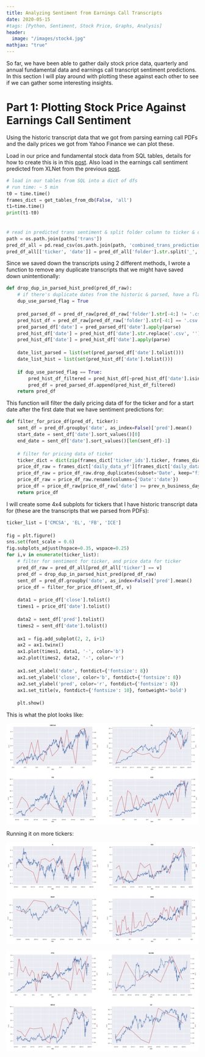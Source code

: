 ```yaml
---
title: Analyzing Sentiment from Earnings Call Transcripts
date: 2020-05-15
#tags: [Python, Sentiment, Stock Price, Graphs, Analysis]
header:
  image: "/images/stock4.jpg"
mathjax: "true"
---
```


So far, we have been able to gather daily stock price data, quarterly and annual fundamental data and earnings call transcript sentiment predictions. In this section I will play around with plotting these against each other to see if we can gather some interesting insights.


# Part 1: Plotting Stock Price Against Earnings Call Sentiment

Using the historic transcript data that we got from parsing earning call PDFs and the daily prices we got from Yahoo Finance we can plot these.

Load in our price and fundamental stock data from SQL tables, details for how to create this is in this [post](https://h-xiao.github.io/setup).
Also load in the earnings call sentiment predicted from XLNet from the previous [post](https://h-xiao.github.io/predict_earning_call_sentiment_p2). 

```python
# load in our tables from SQL into a dict of dfs 
# run time: ~ 5 min
t0 = time.time()
frames_dict = get_tables_from_db(False, 'all')
t1=time.time()
print(t1-t0)


# read in predicted trans sentiment & split folder column to ticker & date column
path = os.path.join(paths['trans'])
pred_df_all = pd.read_csv(os.path.join(path, 'combined_trans_predictions.csv'))
pred_df_all[['ticker', 'date']] = pred_df_all['folder'].str.split('_', expand=True)
```

Since we saved down the transcripts using 2 different methods, I wrote a function to remove any duplicate transcripts that we might have saved down unintentionally:

```python
def drop_dup_in_parsed_hist_pred(pred_df_raw):
    # if there's duplicate dates from the historic & parsed, have a flag to decide which one to use
    dup_use_parsed_flag = True

    pred_parsed_df = pred_df_raw[pred_df_raw['folder'].str[-4:] != '.csv']
    pred_hist_df = pred_df_raw[pred_df_raw['folder'].str[-4:] == '.csv']
    pred_parsed_df['date'] = pred_parsed_df['date'].apply(parse)
    pred_hist_df['date'] = pred_hist_df['date'].str.replace('.csv', '')
    pred_hist_df['date'] = pred_hist_df['date'].apply(parse)

    date_list_parsed = list(set(pred_parsed_df['date'].tolist()))
    date_list_hist = list(set(pred_hist_df['date'].tolist()))

    if dup_use_parsed_flag == True:
        pred_hist_df_filtered = pred_hist_df[~pred_hist_df['date'].isin(date_list_parsed)]
        pred_df = pred_parsed_df.append(pred_hist_df_filtered)
    return pred_df
```


This function will filter the daily pricing data df for the ticker and for a start date after the first date that we have sentiment predictions for:

```python
def filter_for_price_df(pred_df, ticker):
    sent_df = pred_df.groupby('date', as_index=False)['pred'].mean()
    start_date = sent_df['date'].sort_values()[0]
    end_date = sent_df['date'].sort_values()[len(sent_df)-1]
    
    # filter for pricing data of ticker
    ticker_dict = dict(zip(frames_dict['ticker_ids'].ticker, frames_dict['ticker_ids'].index))
    price_df_raw = frames_dict['daily_data_yf'][frames_dict['daily_data_yf']['symbol_id'] == ticker_dict[ticker]]
    price_df_raw = price_df_raw.drop_duplicates(subset='Date', keep="first")
    price_df_raw = price_df_raw.rename(columns={'Date':'date'})
    price_df = price_df_raw[price_df_raw['date'] >= prev_n_business_day(start_date,1)]
    return price_df
```


I will create some 4x4 subplots for tickers that I have historic transcript data for (these are the transcripts that we parsed from PDFs):

```python
ticker_list = ['CMCSA', 'EL', 'FB', 'ICE']

fig = plt.figure()
sns.set(font_scale = 0.6)
fig.subplots_adjust(hspace=0.35, wspace=0.25)
for i,v in enumerate(ticker_list):
    # filter for sentiment for ticker, and price data for ticker
    pred_df_raw = pred_df_all[pred_df_all['ticker'] == v]
    pred_df = drop_dup_in_parsed_hist_pred(pred_df_raw)
    sent_df = pred_df.groupby('date', as_index=False)['pred'].mean()
    price_df = filter_for_price_df(sent_df, v)

    data1 = price_df['close'].tolist()
    times1 = price_df['date'].tolist()

    data2 = sent_df['pred'].tolist()
    times2 = sent_df['date'].tolist()

    ax1 = fig.add_subplot(2, 2, i+1)
    ax2 = ax1.twinx()
    ax1.plot(times1, data1, '-', color='b')
    ax2.plot(times2, data2, '-', color='r')

    ax1.set_xlabel('date', fontdict={'fontsize': 8})
    ax1.set_ylabel('close', color='b', fontdict={'fontsize': 8})
    ax2.set_ylabel('pred', color='r', fontdict={'fontsize': 8})
    ax1.set_title(v, fontdict={'fontsize': 10}, fontweight='bold')

    plt.show()
```

This is what the plot looks like:

[![](/assets/images/graph_earning_call_sentiment/sent_vs_price_plot1.JPG)](/assets/images/graph_earning_call_sentiment/sent_vs_price_plot1.JPG)


Running it on more tickers:

[![](/assets/images/graph_earning_call_sentiment/sent_vs_price_plot2.JPG)](/assets/images/graph_earning_call_sentiment/sent_vs_price_plot2.JPG)


[![](/assets/images/graph_earning_call_sentiment/sent_vs_price_plot3.JPG)](/assets/images/graph_earning_call_sentiment/sent_vs_price_plot3.JPG)



